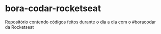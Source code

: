# bora-codar-rocketseat
 Repositório contendo códigos feitos durante o dia a dia com o #boracodar da Rocketseat
